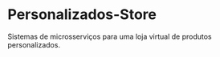 # Personalizados-Store
Sistemas de microsserviços para uma loja virtual de produtos personalizados.
